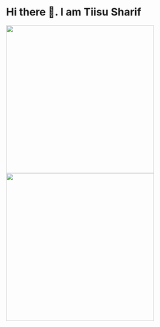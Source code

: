 # Hi there 👋. I am Tiisu Sharif
<img align = 'left' width= '400px'  src= 'https://github-readme-stats.vercel.app/api?username=Tiisu&show_icons=true' /> 
<img  align = 'left' width= '400px' src= 'https://github-readme-stats.vercel.app/api/top-langs/?username=Tiisu&layout=compact' />
